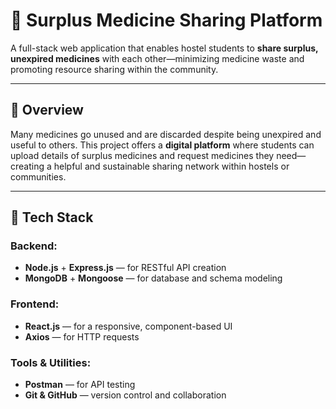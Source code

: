 # 💊 Surplus Medicine Sharing Platform

A full-stack web application that enables hostel students to **share surplus, unexpired medicines** with each other—minimizing medicine waste and promoting resource sharing within the community.

---

## 📌 Overview

Many medicines go unused and are discarded despite being unexpired and useful to others. This project offers a **digital platform** where students can upload details of surplus medicines and request medicines they need—creating a helpful and sustainable sharing network within hostels or communities.

---

## 🔧 Tech Stack

### Backend:
- **Node.js** + **Express.js** — for RESTful API creation
- **MongoDB** + **Mongoose** — for database and schema modeling

### Frontend:
- **React.js** — for a responsive, component-based UI
- **Axios** — for HTTP requests

### Tools & Utilities:
- **Postman** — for API testing
- **Git & GitHub** — version control and collaboration
